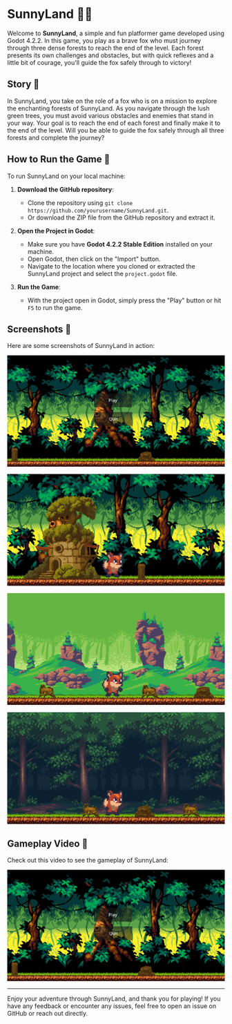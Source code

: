 # SunnyLand 🌳🦊

Welcome to **SunnyLand**, a simple and fun platformer game developed using Godot 4.2.2. In this game, you play as a brave fox who must journey through three dense forests to reach the end of the level. Each forest presents its own challenges and obstacles, but with quick reflexes and a little bit of courage, you'll guide the fox safely through to victory!

## Story 🦊

In SunnyLand, you take on the role of a fox who is on a mission to explore the enchanting forests of SunnyLand. As you navigate through the lush green trees, you must avoid various obstacles and enemies that stand in your way. Your goal is to reach the end of each forest and finally make it to the end of the level. Will you be able to guide the fox safely through all three forests and complete the journey?

## How to Run the Game 🚀

To run SunnyLand on your local machine:

1. **Download the GitHub repository**:
   - Clone the repository using `git clone https://github.com/yourusername/SunnyLand.git`.
   - Or download the ZIP file from the GitHub repository and extract it.

2. **Open the Project in Godot**:
   - Make sure you have **Godot 4.2.2 Stable Edition** installed on your machine.
   - Open Godot, then click on the "Import" button.
   - Navigate to the location where you cloned or extracted the SunnyLand project and select the `project.godot` file.

3. **Run the Game**:
   - With the project open in Godot, simply press the "Play" button or hit `F5` to run the game.

## Screenshots 📸

Here are some screenshots of SunnyLand in action:

![Gameplay 1](gameplay/screenshots/Gameplay_01.png)

![Gameplay 2](gameplay/screenshots/Gameplay_02.png)

![Gameplay 3](gameplay/screenshots/Gameplay_03.png)

![Gameplay 4](gameplay/screenshots/Gameplay_04.png)

## Gameplay Video 🎥

Check out this video to see the gameplay of SunnyLand:

[![SunnyLand Gameplay](gameplay/screenshots/Gameplay_01.png)](gameplay/screen_recording/gameplay.mp4)

---

Enjoy your adventure through SunnyLand, and thank you for playing! If you have any feedback or encounter any issues, feel free to open an issue on GitHub or reach out directly.


